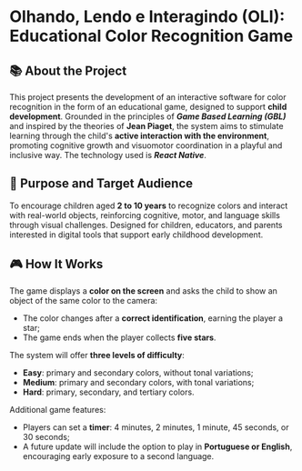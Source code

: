 # Olhando, Lendo e Interagindo (OLI): Educational Color Recognition Game

## 📚 About the Project

This project presents the development of an interactive software for color recognition in the form of an educational game, designed to support **child development**. Grounded in the principles of ***Game Based Learning (GBL)*** and inspired by the theories of **Jean Piaget**, the system aims to stimulate learning through the child's **active interaction with the environment**, promoting cognitive growth and visuomotor coordination in a playful and inclusive way. The technology used is ***React Native***.

## 📍 Purpose and Target Audience

To encourage children aged **2 to 10 years** to recognize colors and interact with real-world objects, reinforcing cognitive, motor, and language skills through visual challenges. Designed for children, educators, and parents interested in digital tools that support early childhood development.

## 🎮 How It Works

The game displays a **color on the screen** and asks the child to show an object of the same color to the camera:

- The color changes after a **correct identification**, earning the player a star;
- The game ends when the player collects **five stars**.

The system will offer **three levels of difficulty**:

- **Easy**: primary and secondary colors, without tonal variations;
- **Medium**: primary and secondary colors, with tonal variations;
- **Hard**: primary, secondary, and tertiary colors.

Additional game features:

- Players can set a **timer**: 4 minutes, 2 minutes, 1 minute, 45 seconds, or 30 seconds;
- A future update will include the option to play in **Portuguese or English**, encouraging early exposure to a second language.
